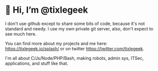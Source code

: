 # 👋 Hi, I’m @tixlegeek

I don't use github except to share some bits of code, because it's not standard and needy. I use my own private git server, also, don't expect to see much here.

You can find more about my projects and me here: https://tixlegeek.io/splash/ or on twitter https://twitter.com/tixlegeek.

I'm all about C/Js/Node/PHP/Bash, making robots, admin sys, ITSec, applications, and stuff like that.
